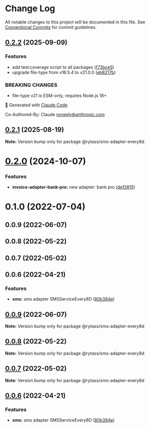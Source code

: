 # Change Log

All notable changes to this project will be documented in this file.
See [Conventional Commits](https://conventionalcommits.org) for commit guidelines.

## [0.2.2](https://github.com/Rytass/Utils/compare/@rytass/sms-adapter-every8d@0.2.1...@rytass/sms-adapter-every8d@0.2.2) (2025-09-09)

### Features

- add test:coverage script to all packages ([f73bce5](https://github.com/Rytass/Utils/commit/f73bce52024d453755824fa6af784f13da50061f))
- upgrade file-type from v16.5.4 to v21.0.0 ([eb8217b](https://github.com/Rytass/Utils/commit/eb8217b76c4a0d74061f782c082fd4183961bb12))

### BREAKING CHANGES

- file-type v21 is ESM-only, requires Node.js 18+

🤖 Generated with [Claude Code](https://claude.ai/code)

Co-Authored-By: Claude <noreply@anthropic.com>

## [0.2.1](https://github.com/Rytass/Utils/compare/@rytass/sms-adapter-every8d@0.2.0...@rytass/sms-adapter-every8d@0.2.1) (2025-08-19)

**Note:** Version bump only for package @rytass/sms-adapter-every8d

# [0.2.0](https://github.com/Rytass/Utils/compare/@rytass/sms-adapter-every8d@0.1.0...@rytass/sms-adapter-every8d@0.2.0) (2024-10-07)

### Features

- **invoice-adapter-bank-pro:** new adapter: bank pro ([def2815](https://github.com/Rytass/Utils/commit/def281507eaa30fef550467b3fad6632e152ce17))

# 0.1.0 (2022-07-04)

## 0.0.9 (2022-06-07)

## 0.0.8 (2022-05-22)

## 0.0.7 (2022-05-02)

## 0.0.6 (2022-04-21)

### Features

- **sms:** sms adapter SMSServiceEvery8D ([80b384e](https://github.com/Rytass/Utils/commit/80b384e424e1c597edc8a742504e4a8e9d7ac75a))

## [0.0.9](https://github.com/Rytass/Utils/compare/v0.0.8...v0.0.9) (2022-06-07)

**Note:** Version bump only for package @rytass/sms-adapter-every8d

## [0.0.8](https://github.com/Rytass/Utils/compare/v0.0.7...v0.0.8) (2022-05-22)

**Note:** Version bump only for package @rytass/sms-adapter-every8d

## [0.0.7](https://github.com/Rytass/Utils/compare/v0.0.6...v0.0.7) (2022-05-02)

**Note:** Version bump only for package @rytass/sms-adapter-every8d

## [0.0.6](https://github.com/Rytass/Utils/compare/v0.0.5...v0.0.6) (2022-04-21)

### Features

- **sms:** sms adapter SMSServiceEvery8D ([80b384e](https://github.com/Rytass/Utils/commit/80b384e424e1c597edc8a742504e4a8e9d7ac75a))
